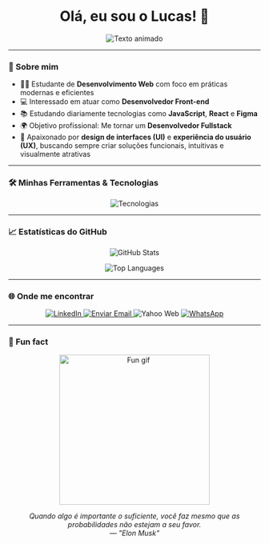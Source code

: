 <h1 align="center">Olá, eu sou o Lucas! 👋</h1>

<p align="center">
<p align="center">
  <img src="https://readme-typing-svg.herokuapp.com?font=Fira+Code&size=26&pause=1000&color=00BFFF&center=true&vCenter=true&width=500&lines=Especialista+em+Front-end+💻;Conhecimento+em+UX%2FUI+design+🎨;Focado+em+soluções+criativas+✨;
    Foco+em+soluções+funcionais+e+lógicas+⚡;Integrando+design+🎨+e+desenvolvimento+web+🧠" alt="Texto animado"/>
</p>
</p>


---

### 💼 Sobre mim

- 👨‍🎓 Estudante de **Desenvolvimento Web** com foco em práticas modernas e eficientes  
- 💻 Interessado em atuar como **Desenvolvedor Front-end**  
- 📚 Estudando diariamente tecnologias como **JavaScript**, **React** e **Figma**  
- 🌍 Objetivo profissional: Me tornar um **Desenvolvedor Fullstack**  
- 🎨 Apaixonado por **design de interfaces (UI)** e **experiência do usuário (UX)**, buscando sempre criar soluções funcionais, intuitivas e visualmente atrativas  

---

### 🛠️ Minhas Ferramentas & Tecnologias

<p align="center">
  <img src="https://skillicons.dev/icons?i=html,css,js,react,figma,git,vscode" alt="Tecnologias" />
</p>

---

### 📈 Estatísticas do GitHub

<p align="center">
  <img src="https://github-readme-stats.vercel.app/api?username=Lucas-tech-silva&show_icons=true&theme=tokyonight&count_private=true&hide_border=true&card_width=450" alt="GitHub Stats" />
</p>

<p align="center">
  <img src="https://github-readme-stats.vercel.app/api/top-langs/?username=Lucas-tech-silva&layout=compact&theme=tokyonight&hide_border=true&card_width=450" alt="Top Languages" />
</p>

---

### 🌐 Onde me encontrar

<p align="center">
  <a href="https://www.linkedin.com/in/lucas-silva-ab6360365/" target="_blank" rel="noopener noreferrer">
    <img src="https://img.shields.io/badge/LinkedIn-0A66C2?style=for-the-badge&logo=linkedin&logoColor=white" alt="LinkedIn"/>
  </a>

  <a href="mailto:lucassilva1710@yahoo.com?subject=Interesse%20em%20seu%20perfil%20no%20GitHub&body=Prezado%20Lucas%2C%0D%0A%0D%0AAnalisei%20seu%20perfil%20no%20GitHub%20e%20fiquei%20interessado%20em%20seu%20trabalho.%20Gostaria%20de%20iniciar%20um%20contato%20profissional.%0D%0A%0D%0AFico%20no%20aguardo%20de%20seu%20retorno.">
    <img src="https://img.shields.io/badge/Enviar%20Email-6001D2?style=for-the-badge&logo=yahoo&logoColor=white" alt="Enviar Email"/>
  </a>

  <a href="https://mail.yahoo.com" target="_blank" rel="noopener noreferrer" style="text-decoration:none;">
    <img src="https://img.shields.io/badge/Yahoo%20Web-430098?style=for-the-badge&logo=yahoo&logoColor=white" alt="Yahoo Web"/>
  </a>

  <a href="https://wa.me/5511930343236?text=Prezado%20Lucas%2C%20tudo%20bem%3F%20Tive%20acesso%20ao%20seu%20perfil%20no%20GitHub%20e%20gostaria%20de%20conversar%20sobre%20uma%20poss%C3%ADvel%20colabora%C3%A7%C3%A3o%20profissional.%20Aguardo%20seu%20retorno." target="_blank" rel="noopener noreferrer">
    <img src="https://img.shields.io/badge/(11)%2093034--3236-25D366?style=for-the-badge&logo=whatsapp&logoColor=white" alt="WhatsApp"/>
  </a>
</p>

---

### 🎉 Fun fact

<p align="center">
  <img src="https://media.giphy.com/media/qgQUggAC3Pfv687qPC/giphy.gif" width="300" alt="Fun gif"/>
</p>

<p align="center">
  <i>Quando algo é importante o suficiente, você faz mesmo que as probabilidades não estejam a seu favor. <br>
   — "Elon Musk" </i>
</p>
